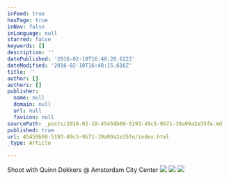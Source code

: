 ```yaml
---
inFeed: true
hasPage: true
inNav: false
inLanguage: null
starred: false
keywords: []
description: ''
datePublished: '2016-02-10T16:48:28.622Z'
dateModified: '2016-02-10T16:48:15.616Z'
title: ''
author: []
authors: []
publisher:
  name: null
  domain: null
  url: null
  favicon: null
sourcePath: _posts/2016-02-10-45459b60-5193-49c5-9b71-39a99a2e35fe.md
published: true
url: 45459b60-5193-49c5-9b71-39a99a2e35fe/index.html
_type: Article

---
```

Shoot with Quinn Dekkers @ Amsterdam City Center ![](https://the-grid-user-content.s3-us-west-2.amazonaws.com/3bf257f8-9df6-4efe-90cb-4fd33ba2829b.JPG)
![](https://the-grid-user-content.s3-us-west-2.amazonaws.com/382dd6aa-a9c8-4e5d-a78b-67719788a0f0.JPG)
![](https://the-grid-user-content.s3-us-west-2.amazonaws.com/aae4c91f-4c97-426d-aeff-56f2e23e0c32.JPG)